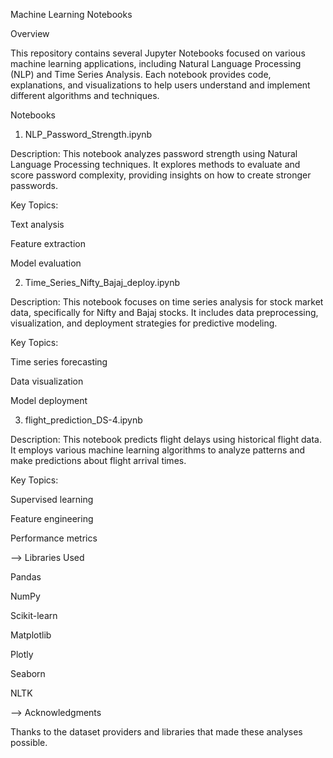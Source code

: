 Machine Learning Notebooks



Overview



This repository contains several Jupyter Notebooks focused on various machine learning applications, including Natural Language Processing (NLP) and Time Series Analysis. Each notebook provides code, explanations, and visualizations to help users understand and implement different algorithms and techniques.



Notebooks



1. NLP_Password_Strength.ipynb
   
Description:   This notebook analyzes password strength using Natural Language Processing techniques. It explores methods to evaluate and score password complexity, providing insights on how to create stronger passwords.

Key Topics:


 Text analysis

Feature extraction

Model evaluation



2. Time_Series_Nifty_Bajaj_deploy.ipynb

   
Description:   This notebook focuses on time series analysis for stock market data, specifically for Nifty and Bajaj stocks. It includes data preprocessing, visualization, and deployment strategies for predictive modeling.

Key Topics:


Time series forecasting

Data visualization

Model deployment



3) flight_prediction_DS-4.ipynb

   
Description: This notebook predicts flight delays using historical flight data. It employs various machine learning algorithms to analyze patterns and make predictions about flight arrival times.

Key Topics:


Supervised learning

Feature engineering

Performance metrics


-->  Libraries Used

Pandas

NumPy

Scikit-learn

Matplotlib

Plotly

Seaborn

NLTK


--> Acknowledgments


Thanks to the dataset providers and libraries that made these analyses possible.
 


